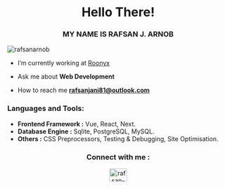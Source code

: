 <h1 align="center">Hello There!</h1>
<h3 align="center">MY NAME IS RAFSAN J. ARNOB</h3>

<p align="left"> <img src="https://komarev.com/ghpvc/?username=rafsanarnob&label=Profile%20views&color=0e75b6&style=flat" alt="rafsanarnob" /> </p>

- I’m currently working at [Roonyx](https://roonyx.tech/)

-  Ask me about **Web Development**

-  How to reach me **rafsanjani81@outlook.com**

<h3 align="left">Languages and Tools:</h3>

- **Frontend Framework :** Vue, React, Next.
- **Database Engine :** Sqlite, PostgreSQL, MySQL.
- **Others :** CSS Preprocessors, Testing & Debugging, Site Optimisation.

<h3 align="center">Connect with me :</h3>
<p align="center">
<a href="https://linkedin.com/in/rafsan-arnob" target="blank"><img align="center" src="https://raw.githubusercontent.com/rahuldkjain/github-profile-readme-generator/master/src/images/icons/Social/linked-in-alt.svg" alt="rafsan-arnob" height="30" width="40" /></a>
</p>

